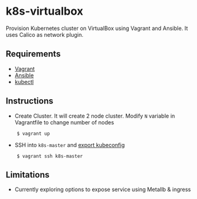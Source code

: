 # k8s-virtualbox

Provision Kubernetes cluster on VirtualBox using Vagrant and Ansible. It uses Calico as network plugin.

## Requirements
- [Vagrant](https://www.vagrantup.com/downloads)
- [Ansible](https://docs.ansible.com/ansible/latest/index.html)
- [kubectl](https://kubernetes.io/docs/tasks/tools/)

## Instructions
- Create Cluster. It will create 2 node cluster. Modify `N` variable in Vagrantfile to change number of nodes
```
    $ vagrant up
```
- SSH into `k8s-master` and [export kubeconfig](https://stackoverflow.com/questions/61829214/how-to-export-kubeconfig-file-from-existing-cluster)
```
    $ vagrant ssh k8s-master
```

## Limitations
- Currently exploring options to expose service using Metallb & ingress
